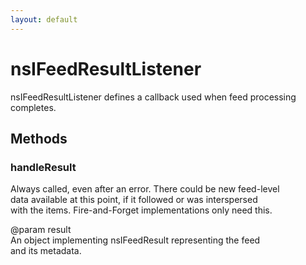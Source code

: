 ```yaml
---
layout: default
---
```


# nsIFeedResultListener #
  
nsIFeedResultListener defines a callback used when feed processing  
completes.  
  

## Methods ##

### handleResult ###
   
Always called, even after an error. There could be new feed-level  
data available at this point, if it followed or was interspersed  
with the items. Fire-and-Forget implementations only need this.  
  
@param result  
       An object implementing nsIFeedResult representing the feed   
       and its metadata.   
  
